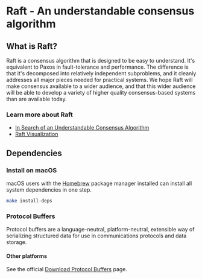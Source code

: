 # Raft - An understandable consensus algorithm

## What is Raft?

Raft is a consensus algorithm that is designed to be easy to understand. It's
equivalent to Paxos in fault-tolerance and performance. The difference is that
it's decomposed into relatively independent subproblems, and it cleanly
addresses all major pieces needed for practical systems. We hope Raft will make
consensus available to a wider audience, and that this wider audience will be
able to develop a variety of higher quality consensus-based systems than are
available today.

### Learn more about Raft

- [In Search of an Understandable Consensus Algorithm](https://raft.github.io/raft.pdf)
- [Raft Visualization](https://raft.github.io/)

## Dependencies

### Install on macOS

macOS users with the [Homebrew](https://brew.sh/) package manager installed can
install all system dependencies in one step.

```bash
make install-deps
```

### Protocol Buffers

Protocol buffers are a language-neutral, platform-neutral, extensible way of serializing structured data for use in communications protocols and data storage.

#### Other platforms

See the official [Download Protocol Buffers](https://developers.google.com/protocol-buffers/docs/downloads) page.
